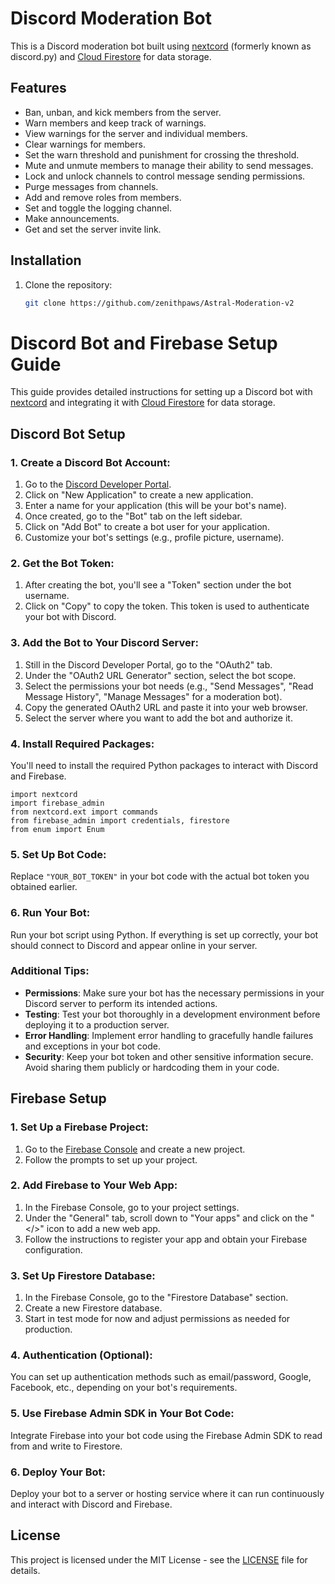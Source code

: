 # Discord Moderation Bot

This is a Discord moderation bot built using [nextcord](https://nextcord.dev/) (formerly known as discord.py) and [Cloud Firestore](https://firebase.google.com/products/firestore) for data storage.

## Features

- Ban, unban, and kick members from the server.
- Warn members and keep track of warnings.
- View warnings for the server and individual members.
- Clear warnings for members.
- Set the warn threshold and punishment for crossing the threshold.
- Mute and unmute members to manage their ability to send messages.
- Lock and unlock channels to control message sending permissions.
- Purge messages from channels.
- Add and remove roles from members.
- Set and toggle the logging channel.
- Make announcements.
- Get and set the server invite link.

## Installation

1. Clone the repository:

   ```bash
   git clone https://github.com/zenithpaws/Astral-Moderation-v2
   ```

# Discord Bot and Firebase Setup Guide

This guide provides detailed instructions for setting up a Discord bot with [nextcord](https://nextcord.dev/) and integrating it with [Cloud Firestore](https://firebase.google.com/products/firestore) for data storage.

## Discord Bot Setup

### 1. Create a Discord Bot Account:

1. Go to the [Discord Developer Portal](https://discord.com/developers/applications).
2. Click on "New Application" to create a new application.
3. Enter a name for your application (this will be your bot's name).
4. Once created, go to the "Bot" tab on the left sidebar.
5. Click on "Add Bot" to create a bot user for your application.
6. Customize your bot's settings (e.g., profile picture, username).

### 2. Get the Bot Token:

1. After creating the bot, you'll see a "Token" section under the bot username.
2. Click on "Copy" to copy the token. This token is used to authenticate your bot with Discord.

### 3. Add the Bot to Your Discord Server:

1. Still in the Discord Developer Portal, go to the "OAuth2" tab.
2. Under the "OAuth2 URL Generator" section, select the bot scope.
3. Select the permissions your bot needs (e.g., "Send Messages", "Read Message History", "Manage Messages" for a moderation bot).
4. Copy the generated OAuth2 URL and paste it into your web browser.
5. Select the server where you want to add the bot and authorize it.

### 4. Install Required Packages:

You'll need to install the required Python packages to interact with Discord and Firebase.

```
import nextcord
import firebase_admin
from nextcord.ext import commands
from firebase_admin import credentials, firestore
from enum import Enum
```

### 5. Set Up Bot Code:

Replace `"YOUR_BOT_TOKEN"` in your bot code with the actual bot token you obtained earlier.

### 6. Run Your Bot:

Run your bot script using Python. If everything is set up correctly, your bot should connect to Discord and appear online in your server.

### Additional Tips:

- **Permissions**: Make sure your bot has the necessary permissions in your Discord server to perform its intended actions.
- **Testing**: Test your bot thoroughly in a development environment before deploying it to a production server.
- **Error Handling**: Implement error handling to gracefully handle failures and exceptions in your bot code.
- **Security**: Keep your bot token and other sensitive information secure. Avoid sharing them publicly or hardcoding them in your code.

## Firebase Setup

### 1. Set Up a Firebase Project:

1. Go to the [Firebase Console](https://console.firebase.google.com/) and create a new project.
2. Follow the prompts to set up your project.

### 2. Add Firebase to Your Web App:

1. In the Firebase Console, go to your project settings.
2. Under the "General" tab, scroll down to "Your apps" and click on the "</>" icon to add a new web app.
3. Follow the instructions to register your app and obtain your Firebase configuration.

### 3. Set Up Firestore Database:

1. In the Firebase Console, go to the "Firestore Database" section.
2. Create a new Firestore database.
3. Start in test mode for now and adjust permissions as needed for production.

### 4. Authentication (Optional):

You can set up authentication methods such as email/password, Google, Facebook, etc., depending on your bot's requirements.

### 5. Use Firebase Admin SDK in Your Bot Code:

Integrate Firebase into your bot code using the Firebase Admin SDK to read from and write to Firestore.

### 6. Deploy Your Bot:

Deploy your bot to a server or hosting service where it can run continuously and interact with Discord and Firebase.

## License

This project is licensed under the MIT License - see the [LICENSE](LICENSE) file for details.

